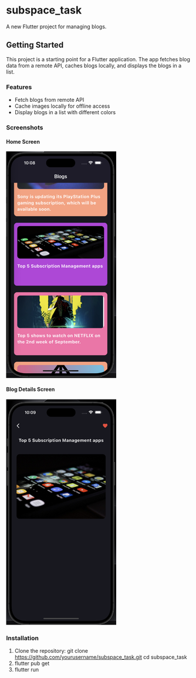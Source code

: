 # subspace_task

A new Flutter project for managing blogs.

## Getting Started

This project is a starting point for a Flutter application. The app fetches blog data from a remote API, caches blogs locally, and displays the blogs in a list. 

### Features

- Fetch blogs from remote API
- Cache images locally for offline access
- Display blogs in a list with different colors

### Screenshots

#### Home Screen

<img src="screenshots/home.png" width="300">

#### Blog Details Screen

<img src="screenshots/detail.png" width="300">

### Installation

1. Clone the repository:
   git clone https://github.com/yourusername/subspace_task.git
   cd subspace_task
2. flutter pub get
3. flutter run  
